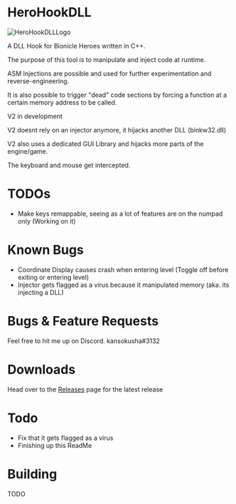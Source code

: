 # HeroHookDLL
![HeroHookDLLLogo](https://user-images.githubusercontent.com/43097509/168440310-e47c2372-14fc-4651-b2d3-753b48ccc7af.png)



A DLL Hook for Bionicle Heroes written in C++.

The purpose of this tool is to manipulate and inject code at runtime.

ASM Injections are possible and used for further experimentation and reverse-engineering.

It is also possible to trigger "dead" code sections by forcing a function at a certain memory address to be called.


V2 in development


V2 doesnt rely on an injector anymore, it hijacks another DLL (binkw32.dll)


V2 also uses a dedicated GUI Library and hijacks more parts of the engine/game.


The keyboard and mouse get intercepted.


# TODOs 
- Make keys remappable, seeing as a lot of features are on the numpad only (Working on it)


# Known Bugs
- Coordinate Display causes crash when entering level (Toggle off before exiting or entering level)
- Injector gets flagged as a virus because it manipulated memory (aka. its injecting a DLL)

# Bugs & Feature Requests
Feel free to hit me up on Discord. kansokusha#3132




# Downloads
Head over to the [Releases](https://github.com/0za0/HeroHookDLL/releases/tag/V0.1H) page for the latest release

# Todo
- Fix that it gets flagged as a virus
- Finishing up this ReadMe


# Building
TODO

